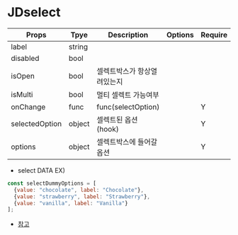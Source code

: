 # JDselect

| Props          | Tpye   | Description                 | Options | Require | Default |
| -------------- | ------ | --------------------------- | ------- | ------- | ------- |
| label          | string |                             |         |         |         |
| disabled       | bool   |                             |         |         |         |
| isOpen         | bool   | 셀렉트박스가 항상열려있는지 |         |         |         |
| isMulti        | bool   | 멀티 셀렉트 가능여부        |         |         |         |
| onChange       | func   | func(selectOption)          |         | Y       |         |
| selectedOption | object | 셀렉트된 옵션(hook)         |         | Y       |         |
| options        | object | 셀렉트박스에 들어갈 옵션    |         | Y       |         |

- select DATA EX)

```javascript
const selectDummyOptions = [
  {value: "chocolate", label: "Chocolate"},
  {value: "strawberry", label: "Strawberry"},
  {value: "vanilla", label: "Vanilla"}
];
```

- [참고](https://github.com/JedWatson/react-select)
